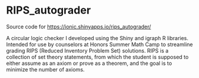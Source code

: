 # RIPS_autograder
Source code for https://ionic.shinyapps.io/rips_autograder/

A circular logic checker I developed using the Shiny and igraph R libraries. Intended for use by counselors at Honors Summer Math Camp to streamline grading RIPS (Reduced Inventory Problem Set) solutions. RIPS  is a collection of set theory statements, from which the student is supposed to either assume as an axiom or prove as a theorem, and the goal is to minimize the number of axioms. 
